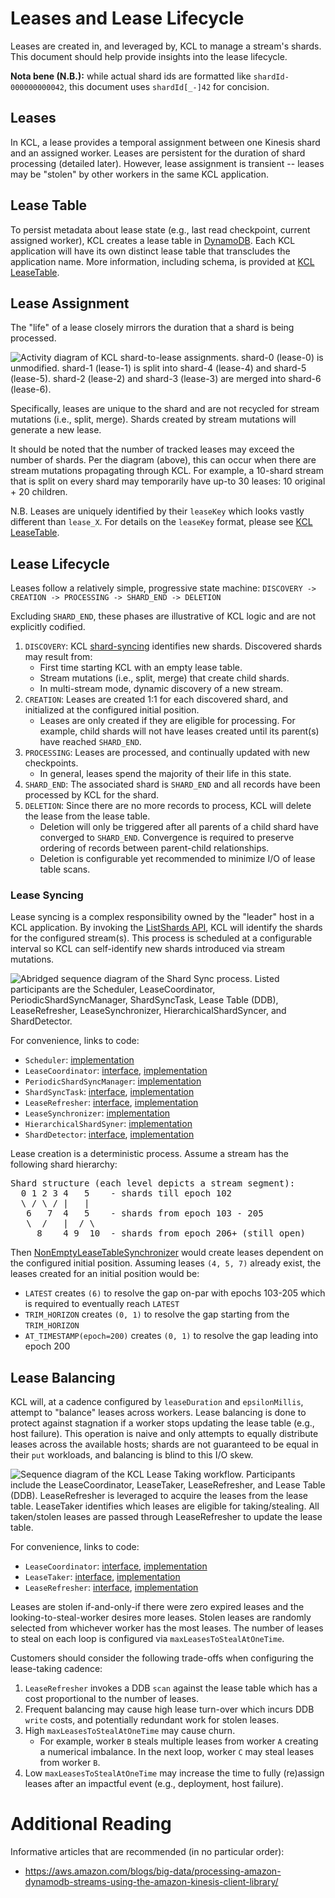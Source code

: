 # Leases and Lease Lifecycle

Leases are created in, and leveraged by, KCL to manage a stream's shards.
This document should help provide insights into the lease lifecycle.

**Nota bene (N.B.):** while actual shard ids are formatted like `shardId-000000000042`, this document uses `shardId[_-]42` for concision.

## Leases

In KCL, a lease provides a temporal assignment between one Kinesis shard and an assigned worker.
Leases are persistent for the duration of shard processing (detailed later).
However, lease assignment is transient -- leases may be "stolen" by other workers in the same KCL application.

## Lease Table

To persist metadata about lease state (e.g., last read checkpoint, current assigned worker), KCL creates a lease table in [DynamoDB][dynamodb].
Each KCL application will have its own distinct lease table that transcludes the application name.
More information, including schema, is provided at [KCL LeaseTable][kcl-leasetable].

## Lease Assignment

The "life" of a lease closely mirrors the duration that a shard is being processed.

![Activity diagram of KCL shard-to-lease assignments.
shard-0 (lease-0) is unmodified.
shard-1 (lease-1) is split into shard-4 (lease-4) and shard-5 (lease-5).
shard-2 (lease-2) and shard-3 (lease-3) are merged into shard-6 (lease-6).
](images/leases-and-mutations.png)

Specifically, leases are unique to the shard and are not recycled for stream mutations (i.e., split, merge).
Shards created by stream mutations will generate a new lease.

It should be noted that the number of tracked leases may exceed the number of shards.
Per the diagram (above), this can occur when there are stream mutations propagating through KCL.
For example, a 10-shard stream that is split on every shard may temporarily have up-to 30 leases: 10 original + 20 children.

N.B. Leases are uniquely identified by their `leaseKey` which looks vastly different than `lease_X`.
For details on the `leaseKey` format, please see [KCL LeaseTable][kcl-leasetable].

## Lease Lifecycle

Leases follow a relatively simple, progressive state machine:
`DISCOVERY -> CREATION -> PROCESSING -> SHARD_END -> DELETION`

Excluding `SHARD_END`, these phases are illustrative of KCL logic and are not explicitly codified.

1. `DISCOVERY`: KCL [shard-syncing](#lease-syncing) identifies new shards.
Discovered shards may result from:
   * First time starting KCL with an empty lease table.
   * Stream mutations (i.e., split, merge) that create child shards.
   * In multi-stream mode, dynamic discovery of a new stream.
1. `CREATION`: Leases are created 1:1 for each discovered shard, and initialized at the configured initial position.
   * Leases are only created if they are eligible for processing.
   For example, child shards will not have leases created until its parent(s) have reached `SHARD_END`.
1. `PROCESSING`: Leases are processed, and continually updated with new checkpoints.
   * In general, leases spend the majority of their life in this state.
1. `SHARD_END`: The associated shard is `SHARD_END` and all records have been processed by KCL for the shard.
1. `DELETION`: Since there are no more records to process, KCL will delete the lease from the lease table.
   * Deletion will only be triggered after all parents of a child shard have converged to `SHARD_END`.
   Convergence is required to preserve ordering of records between parent-child relationships.
   * Deletion is configurable yet recommended to minimize I/O of lease table scans.

### Lease Syncing

Lease syncing is a complex responsibility owned by the "leader" host in a KCL application.
By invoking the [ListShards API][list-shards], KCL will identify the shards for the configured stream(s).
This process is scheduled at a configurable interval so KCL can self-identify new shards introduced via stream mutations.

![Abridged sequence diagram of the Shard Sync process.
Listed participants are the Scheduler, LeaseCoordinator, PeriodicShardSyncManager, ShardSyncTask,
Lease Table (DDB), LeaseRefresher, LeaseSynchronizer, HierarchicalShardSyncer, and ShardDetector.
](images/lease-shard-sync.png)

For convenience, links to code:
* `Scheduler`: [implementation][scheduler]
* `LeaseCoordinator`: [interface][lease-coordinator], [implementation][lease-coordinator-impl]
* `PeriodicShardSyncManager`: [implementation][periodic-shard-sync-manager]
* `ShardSyncTask`: [interface][consumer-task], [implementation][consumer-task-impl]
* `LeaseRefresher`: [interface][lease-refresher], [implementation][lease-refresher-impl]
* `LeaseSynchronizer`: [implementation][non-empty-lease-table-synchronizer]
* `HierarchicalShardSyner`: [implementation][hierarchical-shard-syncer]
* `ShardDetector`: [interface][shard-detector], [implementation][shard-detector-impl]

Lease creation is a deterministic process.
Assume a stream has the following shard hierarchy:
<pre>
Shard structure (each level depicts a stream segment):
  0 1 2 3 4   5    - shards till epoch 102
  \ / \ / |   |
   6   7  4   5    - shards from epoch 103 - 205
   \  /   |  / \
     8    4 9  10  - shards from epoch 206+ (still open)
</pre>

Then [NonEmptyLeaseTableSynchronizer][non-empty-lease-table-synchronizer]
would create leases dependent on the configured initial position.
Assuming leases `(4, 5, 7)` already exist, the leases created for an initial position would be:
* `LATEST` creates `(6)` to resolve the gap on-par with epochs 103-205 which is required to eventually reach `LATEST`
* `TRIM_HORIZON` creates `(0, 1)` to resolve the gap starting from the `TRIM_HORIZON`
* `AT_TIMESTAMP(epoch=200)` creates `(0, 1)` to resolve the gap leading into epoch 200

## Lease Balancing

KCL will, at a cadence configured by `leaseDuration` and `epsilonMillis`, attempt to "balance" leases across workers.
Lease balancing is done to protect against stagnation if a worker stops updating the lease table (e.g., host failure).
This operation is naive and only attempts to equally distribute leases across the available hosts;
shards are not guaranteed to be equal in their `put` workloads, and balancing is blind to this I/O skew.

![Sequence diagram of the KCL Lease Taking workflow.
Participants include the LeaseCoordinator, LeaseTaker, LeaseRefresher, and Lease Table (DDB).
LeaseRefresher is leveraged to acquire the leases from the lease table.
LeaseTaker identifies which leases are eligible for taking/stealing.
All taken/stolen leases are passed through LeaseRefresher to update the lease table.
](images/lease-taking.png)

For convenience, links to code:
* `LeaseCoordinator`: [interface][lease-coordinator], [implementation][lease-coordinator-impl]
* `LeaseTaker`: [interface][lease-taker], [implementation][lease-taker-impl]
* `LeaseRefresher`: [interface][lease-refresher], [implementation][lease-refresher-impl]

Leases are stolen if-and-only-if there were zero expired leases and the looking-to-steal-worker desires more leases.
Stolen leases are randomly selected from whichever worker has the most leases.
The number of leases to steal on each loop is configured via `maxLeasesToStealAtOneTime`.

Customers should consider the following trade-offs when configuring the lease-taking cadence:
1. `LeaseRefresher` invokes a DDB `scan` against the lease table which has a cost proportional to the number of leases.
1. Frequent balancing may cause high lease turn-over which incurs DDB `write` costs, and potentially redundant work for stolen leases.
1. High `maxLeasesToStealAtOneTime` may cause churn.
    * For example, worker `B` steals multiple leases from worker `A` creating a numerical imbalance.
    In the next loop, worker `C` may steal leases from worker `B`.
1. Low `maxLeasesToStealAtOneTime` may increase the time to fully (re)assign leases after an impactful event (e.g., deployment, host failure).

# Additional Reading

Informative articles that are recommended (in no particular order):
* https://aws.amazon.com/blogs/big-data/processing-amazon-dynamodb-streams-using-the-amazon-kinesis-client-library/

[consumer-task]: /amazon-kinesis-client/src/main/java/software/amazon/kinesis/lifecycle/ConsumerTask.java
[consumer-task-impl]: /amazon-kinesis-client/src/main/java/software/amazon/kinesis/leases/ShardSyncTask.java
[dynamodb]: https://aws.amazon.com/dynamodb/
[hierarchical-shard-syncer]: /amazon-kinesis-client/src/main/java/software/amazon/kinesis/leases/HierarchicalShardSyncer.java
[kcl-leasetable]: https://docs.aws.amazon.com/streams/latest/dev/shared-throughput-kcl-consumers.html#shared-throughput-kcl-consumers-leasetable
[lease-coordinator]: /amazon-kinesis-client/src/main/java/software/amazon/kinesis/leases/LeaseCoordinator.java
[lease-coordinator-impl]: /amazon-kinesis-client/src/main/java/software/amazon/kinesis/leases/dynamodb/DynamoDBLeaseCoordinator.java
[lease-refresher]: /amazon-kinesis-client/src/main/java/software/amazon/kinesis/leases/LeaseRefresher.java
[lease-refresher-impl]: /amazon-kinesis-client/src/main/java/software/amazon/kinesis/leases/dynamodb/DynamoDBLeaseRefresher.java
[lease-taker]: /amazon-kinesis-client/src/main/java/software/amazon/kinesis/leases/LeaseTaker.java
[lease-taker-impl]: /amazon-kinesis-client/src/main/java/software/amazon/kinesis/leases/dynamodb/DynamoDBLeaseTaker.java
[list-shards]: https://docs.aws.amazon.com/kinesis/latest/APIReference/API_ListShards.html
[non-empty-lease-table-synchronizer]: https://github.com/awslabs/amazon-kinesis-client/blob/master/amazon-kinesis-client/src/main/java/software/amazon/kinesis/leases/HierarchicalShardSyncer.java#L857-L910
[periodic-shard-sync-manager]: /amazon-kinesis-client/src/main/java/software/amazon/kinesis/coordinator/PeriodicShardSyncManager.java
[scheduler]: /amazon-kinesis-client/src/main/java/software/amazon/kinesis/coordinator/Scheduler.java
[shard-detector]: /amazon-kinesis-client/src/main/java/software/amazon/kinesis/leases/ShardDetector.java
[shard-detector-impl]: /amazon-kinesis-client/src/main/java/software/amazon/kinesis/leases/KinesisShardDetector.java
